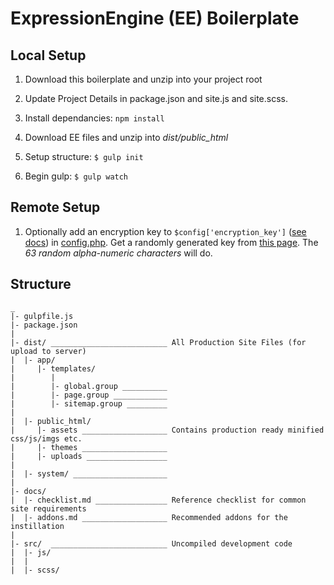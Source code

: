 # ExpressionEngine (EE) Boilerplate

## Local Setup

1. Download this boilerplate and unzip into your project root

2. Update Project Details in package.json and site.js and site.scss.

3. Install dependancies: `npm install`

4. Download EE files and unzip into *dist/public_html*

5. Setup structure: `$ gulp init`

6. Begin gulp: `$ gulp watch`

## Remote Setup

1. Optionally add an encryption key to `$config['encryption_key']` ([see docs](https://docs.expressionengine.com/v2/general/system_configuration_overrides.html#encryption-key)) in [config.php](dist/system/expressionengine/config/config.php#L30).
	Get a randomly generated key from [this page](https://www.grc.com/passwords.htm). The *63 random alpha-numeric characters* will do.

## Structure

```
_
|- gulpfile.js
|- package.json
|
|- dist/ __________________________ All Production Site Files (for upload to server)
|  |- app/
|     |- templates/
|        |
|        |- global.group __________
|        |- page.group ____________
|        |- sitemap.group _________
|
|  |- public_html/
|     |- assets ___________________ Contains production ready minified css/js/imgs etc.
|     |- themes ___________________
|     |- uploads __________________
|
|  |- system/ _____________________
|
|- docs/
|  |- checklist.md ________________ Reference checklist for common site requirements
|  |- addons.md ___________________ Recommended addons for the instillation
|
|- src/  __________________________ Uncompiled development code
|  |- js/
|  |
|  |- scss/

```
